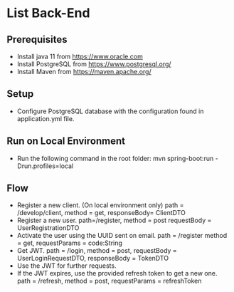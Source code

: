 # List Back-End

## Prerequisites 

+ Install java 11 from https://www.oracle.com
+ Install PostgreSQL from https://www.postgresql.org/
+ Install Maven from https://maven.apache.org/

## Setup 

+ Configure PostgreSQL database with the configuration found in application.yml file.

## Run on Local Environment

+ Run the following command in the root folder: mvn spring-boot:run -Drun.profiles=local

## Flow 

+ Register a new client. (On local environment only) path = /develop/client, method = get, responseBody= ClientDTO 
+ Register a new user. path=/register, method = post requestBody = UserRegistrationDTO
+ Activate the user using the UUID sent on email. path = /register method = get, requestParams = code:String
+ Get JWT. path = /login, method = post, requestBody = UserLoginRequestDTO, responseBody = TokenDTO
+ Use the JWT for further requests.
+ If the JWT expires, use the provided refresh token to get a new one. path = /refresh, method = post, requestParams = refreshToken